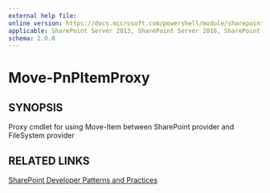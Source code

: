 ```yaml
---
external help file:
online version: https://docs.microsoft.com/powershell/module/sharepoint-pnp/move-pnpitemproxy
applicable: SharePoint Server 2013, SharePoint Server 2016, SharePoint Server 2019, SharePoint Online
schema: 2.0.0
---
```


# Move-PnPItemProxy

## SYNOPSIS
Proxy cmdlet for using Move-Item between SharePoint provider and FileSystem provider

## RELATED LINKS

[SharePoint Developer Patterns and Practices](https://aka.ms/sppnp)
